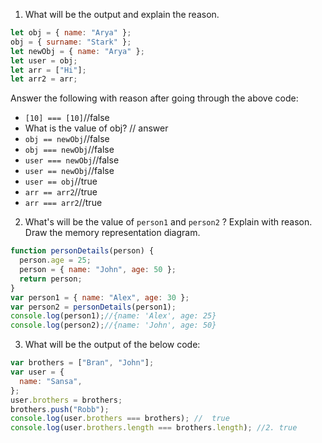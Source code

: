 1. What will be the output and explain the reason.

```js
let obj = { name: "Arya" };
obj = { surname: "Stark" };
let newObj = { name: "Arya" };
let user = obj;
let arr = ["Hi"];
let arr2 = arr;
```

Answer the following with reason after going through the above code:

- `[10] === [10]`//false
- What is the value of obj? // answer
- `obj == newObj`//false
- `obj === newObj`//false
- `user === newObj`//false
- `user == newObj`//false
- `user == obj`//true
- `arr == arr2`//true
- `arr === arr2`//true

2. What's will be the value of `person1` and `person2` ? Explain with reason. Draw the memory representation diagram.

<!-- To add this image here use ![name](./hello.jpg) -->

```js
function personDetails(person) {
  person.age = 25;
  person = { name: "John", age: 50 };
  return person;
}
var person1 = { name: "Alex", age: 30 };
var person2 = personDetails(person1);
console.log(person1);//{name: 'Alex', age: 25}
console.log(person2);//{name: 'John', age: 50}
```

3. What will be the output of the below code:

```js
var brothers = ["Bran", "John"];
var user = {
  name: "Sansa",
};
user.brothers = brothers;
brothers.push("Robb");
console.log(user.brothers === brothers); //  true
console.log(user.brothers.length === brothers.length); //2. true
```
